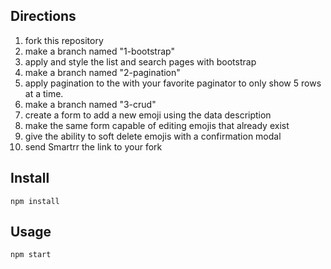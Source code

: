 Directions
---

1. fork this repository
2. make a branch named "1-bootstrap"
3. apply and style the list and search pages with bootstrap
4. make a branch named "2-pagination"
5. apply pagination to the with your favorite paginator to only show 5 rows at a time.
6. make a branch named "3-crud"
7. create a form to add a new emoji using the data description
8. make the same form capable of editing emojis that already exist
9. give the ability to soft delete emojis with a confirmation modal
10. send Smartrr the link to your fork

Install
---

`npm install`


Usage
---

`npm start`
